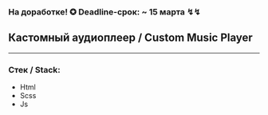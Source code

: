 ### На доработке! ✪ Deadline-срок: ~ 15 марта ↯↯

## Кастомный аудиоплеер / Custom Music Player

---

### Стек / Stack: 

* Html 
* Scss 
* Js
